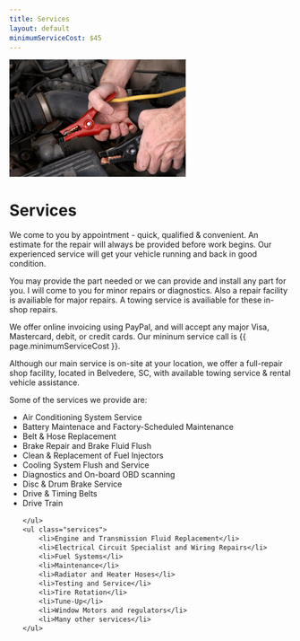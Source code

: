 ```yaml
---
title: Services
layout: default
minimumServiceCost: $45
---
```

<div id="col-left">
    <img id="featured" src="images/picture-roadside-service.jpg" title="mobile mechanic" />
</div>
<div id="col-right">
    <h1>Services</h1>
    <p>We come to you by appointment - quick, qualified &amp; convenient. An estimate for the repair will always be provided before work begins. Our experienced service will get your vehicle running and back in good condition.</p>
    <p>You may provide the part needed or we can provide and install any part for you. I will come to you for minor repairs or diagnostics. Also a repair facility is availiable for major repairs. A towing service is availiable for these in-shop repairs.</p>
	<p>We offer online invoicing using PayPal, and will accept any major Visa, Mastercard, debit, or credit cards. Our mininum service call is {{ page.minimumServiceCost }}.</p>
    <p>Although our main service is on-site at your location, we offer a full-repair shop facility, located in Belvedere, SC, with available towing service &amp; rental vehicle assistance.</p>
    <p>Some of the services we provide are:</p>
    <ul class="services">
    	<li>Air Conditioning System Service</li>
        <li>Battery Maintenace and Factory-Scheduled Maintenance</li>
        <li>Belt &amp; Hose Replacement</li>
        <li>Brake Repair and Brake Fluid Flush</li>
        <li>Clean &amp; Replacement of Fuel Injectors</li>
        <li>Cooling System Flush and Service</li>
        <li>Diagnostics and On-board OBD scanning</li>
        <li>Disc &amp; Drum Brake Service</li>
        <li>Drive &amp; Timing Belts</li>
        <li>Drive Train</li>
        
    </ul>
    <ul class="services">
        <li>Engine and Transmission Fluid Replacement</li>
        <li>Electrical Circuit Specialist and Wiring Repairs</li>
        <li>Fuel Systems</li>
        <li>Maintenance</li>
        <li>Radiator and Heater Hoses</li>
        <li>Testing and Service</li>
        <li>Tire Rotation</li>
        <li>Tune-Up</li>
        <li>Window Motors and regulators</li>
        <li>Many other services</li>
    </ul>
</div>